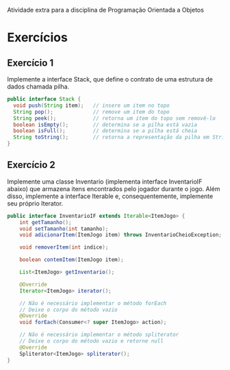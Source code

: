 Atividade extra para a disciplina de Programação Orientada a Objetos

# Exercícios

## Exercício 1
Implemente a interface Stack, que define o contrato de uma estrutura de dados chamada pilha.

```java
public interface Stack {
  void push(String item);   // insere um item no topo
  String pop();             // remove um item do topo
  String peek();            // retorna um item do topo sem removê-lo
  boolean isEmpty();        // determina se a pilha está vazia
  boolean isFull();         // determina se a pilha está cheia
  String toString();        // retorna a representação da pilha em String
}
```

## Exercício 2
Implemente uma classe Inventario (implementa interface InventarioIF abaixo) que armazena itens encontrados pelo jogador durante o jogo. Além disso, implemente a interface Iterable e, consequentemente, implemente seu próprio Iterator.

```java
public interface InventarioIF extends Iterable<ItemJogo> {
    int getTamanho();
    void setTamanho(int tamanho);
    void adicionarItem(ItemJogo item) throws InventarioCheioException;

    void removerItem(int indice);

    boolean contemItem(ItemJogo item);

    List<ItemJogo> getInventario();

    @Override
    Iterator<ItemJogo> iterator();

    // Não é necessário implementar o método forEach
    // Deixe o corpo do método vazio
    @Override
    void forEach(Consumer<? super ItemJogo> action);

    // Não é necessário implementar o método spliterator
    // Deixe o corpo do método vazio e retorne null
    @Override
    Spliterator<ItemJogo> spliterator();
}
```
